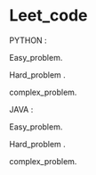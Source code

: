 # Leet_code
PYTHON :

  Easy_problem.
  
  Hard_problem .
  
  complex_problem.

JAVA :

 Easy_problem.
  
  Hard_problem .
  
  complex_problem.

